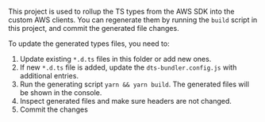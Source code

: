This project is used to rollup the TS types from the AWS SDK into the custom AWS clients. You can regenerate them
by running the `build` script in this project, and commit the generated file changes.

To update the generated types files, you need to:

1. Update existing `*.d.ts` files in this folder or add new ones.
1. If new `*.d.ts` file is added, update the `dts-bundler.config.js` with additional entries.
1. Run the generating script `yarn && yarn build`. The generated files will be shown in the console.
1. Inspect generated files and make sure headers are not changed.
1. Commit the changes
